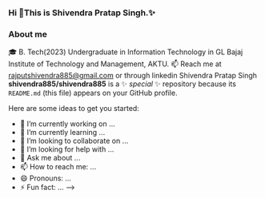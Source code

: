  ###                                            Hi 👋This is Shivendra Pratap Singh.✨
### About me
 🎓 B. Tech(2023) Undergraduate in Information Technology in GL Bajaj Institute of Technology and Management, AKTU. 
 📫 Reach me at rajputshivendra885@gmail.com or through linkedin Shivendra Pratap Singh
**shivendra885/shivendra885** is a ✨ _special_ ✨ repository because its `README.md` (this file) appears on your GitHub profile.

Here are some ideas to get you started:

- 🔭 I’m currently working on ...
- 🌱 I’m currently learning ...
- 👯 I’m looking to collaborate on ...
- 🤔 I’m looking for help with ...
- 💬 Ask me about ...
- 📫 How to reach me: ...
- 😄 Pronouns: ...
- ⚡ Fun fact: ...
-->
